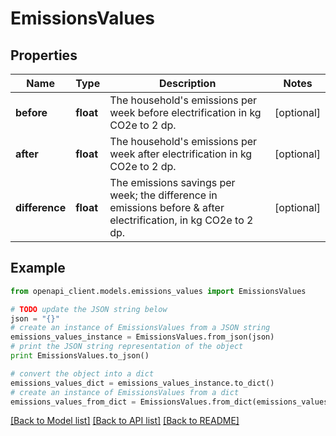# EmissionsValues


## Properties
Name | Type | Description | Notes
------------ | ------------- | ------------- | -------------
**before** | **float** | The household&#39;s emissions per week before electrification in kg CO2e to 2 dp. | [optional] 
**after** | **float** | The household&#39;s emissions per week after electrification in kg CO2e to 2 dp. | [optional] 
**difference** | **float** | The emissions savings per week; the difference in emissions before &amp; after electrification, in kg CO2e to 2 dp. | [optional] 

## Example

```python
from openapi_client.models.emissions_values import EmissionsValues

# TODO update the JSON string below
json = "{}"
# create an instance of EmissionsValues from a JSON string
emissions_values_instance = EmissionsValues.from_json(json)
# print the JSON string representation of the object
print EmissionsValues.to_json()

# convert the object into a dict
emissions_values_dict = emissions_values_instance.to_dict()
# create an instance of EmissionsValues from a dict
emissions_values_from_dict = EmissionsValues.from_dict(emissions_values_dict)
```
[[Back to Model list]](../README.md#documentation-for-models) [[Back to API list]](../README.md#documentation-for-api-endpoints) [[Back to README]](../README.md)


